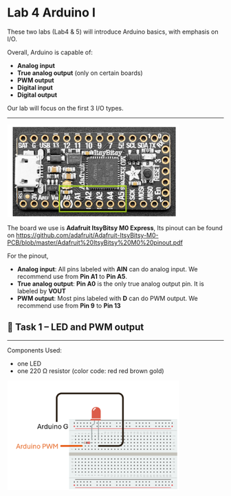 # Lab 4 Arduino I

These two labs (Lab4 & 5) will introduce Arduino basics, with emphasis on I/O.

Overall, Arduino is capable of:

* **Analog input** 
* **True analog output** (only on certain boards)
* **PWM output** 
* **Digital input**
* **Digital output**

Our lab will focus on the first 3 I/O types.

----------
<img src="Pic/m0pic.png" width="400">

The board we use is **Adafruit ItsyBitsy M0 Express**,
Its pinout can be found on 
https://github.com/adafruit/Adafruit-ItsyBitsy-M0-PCB/blob/master/Adafruit%20ItsyBitsy%20M0%20pinout.pdf 

For the pinout,

* **Analog input**: All pins labeled with **AIN** can do analog input. We recommend use from **Pin A1** to **Pin A5**.
* **True analog output**: **Pin A0** is the only true analog output pin. It is labeled by **VOUT**
* **PWM output**: Most pins labeled with **D** can do PWM output. We recommend use from **Pin 9** to **Pin 13** 

## :dart: Task 1 – LED and PWM output
---

Components Used:
* one LED
* one 220 Ω resistor (color code: red red brown gold)

<img src="Pic/ledplace.png" width="400">
